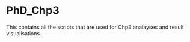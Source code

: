 # PhD_Chp3

This contains all the scripts that are used for Chp3 analayses and result visualisations.
